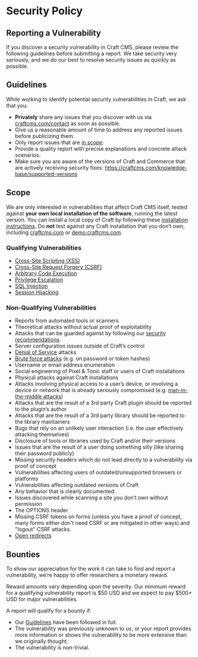 # Security Policy

## Reporting a Vulnerability

If you discover a security vulnerability in Craft CMS, please review the following guidelines before submitting a report. We take security very seriously, and we do our best to resolve security issues as quickly as possible.

## Guidelines

While working to identify potential security vulnerabilities in Craft, we ask that you:

- **Privately** share any issues that you discover with us via [craftcms.com/contact](https://craftcms.com/contact) as soon as possible.
- Give us a reasonable amount of time to address any reported issues before publicizing them.
- Only report issues that are [in scope](#scope).
- Provide a quality report with precise explanations and concrete attack scenarios.
- Make sure you are aware of the versions of Craft and Commerce that are actively receiving security fixes: https://craftcms.com/knowledge-base/supported-versions

## Scope

We are only interested in vulnerabilities that affect Craft CMS itself, tested against **your own local installation of the software**, running the latest version. You can install a local copy of Craft by following these [installation instructions](https://craftcms.com/docs/installing). Do **not** test against any Craft installation that you don’t own, including [craftcms.com](https://craftcms.com) or [demo.craftcms.com](https://demo.craftcms.com).

### Qualifying Vulnerabilities

- [Cross-Site Scripting (XSS)](https://en.wikipedia.org/wiki/Cross-site_scripting)
- [Cross-Site Request Forgery (CSRF)](https://en.wikipedia.org/wiki/Cross-site_request_forgery)
- [Arbitrary Code Execution](https://en.wikipedia.org/wiki/Arbitrary_code_execution)
- [Privilege Escalation](https://en.wikipedia.org/wiki/Privilege_escalation)
- [SQL Injection](https://en.wikipedia.org/wiki/SQL_injection)
- [Session Hijacking](https://en.wikipedia.org/wiki/Session_hijacking)

### Non-Qualifying Vulnerabilities

- Reports from automated tools or scanners
- Theoretical attacks without actual proof of exploitability
- Attacks that can be guarded against by following our [security recommendations](https://craftcms.com/guides/securing-craft).
- Server configuration issues outside of Craft’s control
- [Denial of Service](https://en.wikipedia.org/wiki/Denial-of-service_attack) attacks
- [Brute force attacks](https://en.wikipedia.org/wiki/Brute-force_attack) (e.g. on password or token hashes)
- Username or email address enumeration
- Social engineering of Pixel & Tonic staff or users of Craft installations
- Physical attacks against Craft installations
- Attacks involving physical access to a user’s device, or involving a device or network that is already seriously compromised (e.g. [man-in-the-middle attacks](https://en.wikipedia.org/wiki/Man-in-the-middle_attack))
- Attacks that are the result of a 3rd party Craft plugin should be reported to the plugin’s author
- Attacks that are the result of a 3rd party library should be reported to the library maintainers
- Bugs that rely on an unlikely user interaction (i.e. the user effectively attacking themselves)
- Disclosure of tools or libraries used by Craft and/or their versions
- Issues that are the result of a user doing something silly (like sharing their password publicly)
- Missing security headers which do not lead directly to a vulnerability via proof of concept
- Vulnerabilities affecting users of outdated/unsupported browsers or platforms
- Vulnerabilities affecting outdated versions of Craft
- Any behavior that is clearly documented.
- Issues discovered while scanning a site you don’t own without permission
- The OPTIONS header
- Missing CSRF tokens on forms (unless you have a proof of concept, many forms either don't need CSRF or are mitigated in other ways) and "logout" CSRF attacks
- [Open redirects](https://www.owasp.org/index.php/open_redirect)

## Bounties

To show our appreciation for the work it can take to find and report a vulnerability, we’re happy to offer researchers a monetary reward.

Reward amounts vary depending upon the severity. Our minimum reward for a qualifying vulnerability report is $50 USD and we expect to pay $500+ USD for major vulnerabilities.

A report will qualify for a bounty if:

- Our [Guidelines](#guidelines) have been followed in full.
- The vulnerability was previously unknown to us, or your report provides more information or shows the vulnerability to be more extensive than we originally thought.
- The vulnerability is non-trivial.
